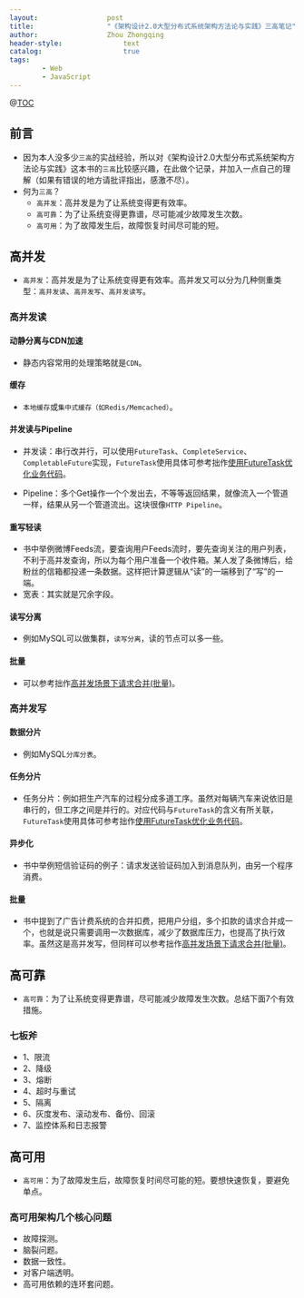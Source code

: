 ```yaml
---
layout:					post
title:					"《架构设计2.0大型分布式系统架构方法论与实践》三高笔记"
author:					Zhou Zhongqing
header-style:				text
catalog:					true
tags:
		- Web
		- JavaScript
---
```

@[TOC](目录)
## 前言
- 因为本人没多少`三高`的实战经验，所以对《架构设计2.0大型分布式系统架构方法论与实践》这本书的`三高`比较感兴趣，在此做个记录，并加入一点自己的理解（如果有错误的地方请批评指出，感激不尽）。
- 何为`三高`？
	- `高并发`：高并发是为了让系统变得更有效率。
	- `高可靠`：为了让系统变得更靠谱，尽可能减少故障发生次数。
	- `高可用`：为了故障发生后，故障恢复时间尽可能的短。

## 高并发
- `高并发`：高并发是为了让系统变得更有效率。高并发又可以分为几种侧重类型：`高并发读`、`高并发写`、`高并发读写`。

### 高并发读
#### 动静分离与CDN加速
- 静态内容常用的处理策略就是`CDN`。


#### 缓存
- `本地缓存`或`集中式缓存（如Redis/Memcached）`。
#### 并发读与Pipeline
- 并发读：串行改并行，可以使用`FutureTask`、`CompleteService`、`CompletableFuture`实现，`FutureTask`使用具体可参考拙作[使用FutureTask优化业务代码](https://blog.csdn.net/baidu_19473529/article/details/110878493)。

- Pipeline：多个Get操作一个个发出去，不等等返回结果，就像流入一个管道一样，结果从另一个管道流出。这块很像`HTTP Pipeline`。

#### 重写轻读

- 书中举例微博Feeds流，要查询用户Feeds流时，要先查询关注的用户列表，不利于高并发查询，所以为每个用户准备一个收件箱。某人发了条微博后，给粉丝的信箱都投递一条数据。这样把计算逻辑从“读”的一端移到了“写”的一端。
- 宽表：其实就是冗余字段。

#### 读写分离
- 例如MySQL可以做集群，`读写分离`，读的节点可以多一些。

#### 批量
- 可以参考拙作[高并发场景下请求合并(批量)](https://blog.csdn.net/baidu_19473529/article/details/124092081)。
### 高并发写
#### 数据分片
- 例如MySQL`分库分表`。


#### 任务分片
- 任务分片：例如把生产汽车的过程分成多道工序。虽然对每辆汽车来说依旧是串行的，但工序之间是并行的。对应代码与`FutureTask`的含义有所关联，`FutureTask`使用具体可参考拙作[使用FutureTask优化业务代码](https://blog.csdn.net/baidu_19473529/article/details/110878493)。

#### 异步化
- 书中举例短信验证码的例子：请求发送验证码加入到消息队列，由另一个程序消费。

#### 批量
- 书中提到了广告计费系统的合并扣费，把用户分组，多个扣款的请求合并成一个，也就是说只需要调用一次数据库，减少了数据库压力，也提高了执行效率。虽然这是高并发写，但同样可以参考拙作[高并发场景下请求合并(批量)](https://blog.csdn.net/baidu_19473529/article/details/124092081)。

## 高可靠
- `高可靠`：为了让系统变得更靠谱，尽可能减少故障发生次数。总结下面7个有效措施。
### 七板斧
- 1、限流
- 2、降级
- 3、熔断
- 4、超时与重试
- 5、隔离
- 6、灰度发布、滚动发布、备份、回滚
- 7、监控体系和日志报警



## 高可用
- `高可用`：为了故障发生后，故障恢复时间尽可能的短。要想快速恢复，要避免单点。
### 高可用架构几个核心问题
- 故障探测。
- 脑裂问题。
- 数据一致性。
- 对客户端透明。
- 高可用依赖的连环套问题。


